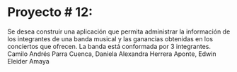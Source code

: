 # Proyecto # 12:
Se desea construir una aplicación que permita administrar la información de los integrantes de una banda
musical y las ganancias obtenidas en los conciertos que ofrecen. La banda está conformada por 3
integrantes.
Camilo Andrés Parra Cuenca,
Daniela Alexandra Herrera Aponte,
Edwin Eleider Amaya 
